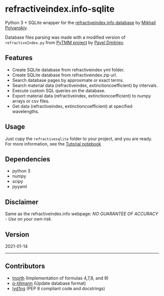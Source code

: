 # refractiveindex.info-sqlite
Python 3 + SQLite wrapper for the [refractiveindex.info database](http://refractiveindex.info/) by [Mikhail Polyanskiy](https://github.com/polyanskiy).

Database files parsing was made with a modified version of `refractiveIndex.py` from [PyTMM project](https://github.com/kitchenknif/PyTMM) by [Pavel Dmitriev](https://github.com/kitchenknif).

## Features
- Create SQLite database from refractiveindex yml folder.
- Create SQLite database from refractiveindex.zip url.
- Search database pages by approximate or exact terms.
- Search material data (refractiveindex, extinctioncoefficient) by intervals.
- Execute custom SQL queries on the database.
- Export material data (refractiveindex, extinctioncoefficient) to numpy arrays or csv files.
- Get data (refractiveindex, extinctioncoefficient) at specified wavelengths.

## Usage
Just copy the `refractivesqlite` folder to your project, and you are ready. For more information, see the [Tutorial notebook](Tutorial.ipynb)

## Dependencies
- python 3
- numpy
- scipy
- pyyaml

## Disclaimer
Same as the refractiveindex.info webpage: *NO GUARANTEE OF ACCURACY - Use on your own risk*.

## Version
2021-01-14

---
## Contributors
- [tnorth](https://github.com/tnorth) (Implementation of formulas 4,7,8, and 9)
- [p-tillmann](https://github.com/p-tillmann) (Update database format)
- [lyd1ng](https://github.com/lyd1ng) (PEP 8 compliant code and docstrings)
